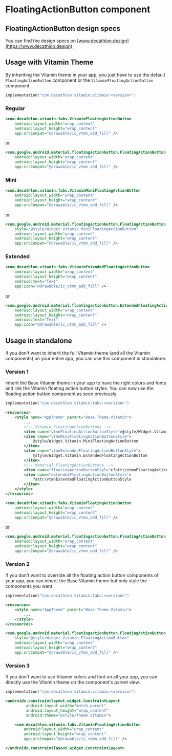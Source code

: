 # FloatingActionButton component

## FloatingActionButton design specs

You can find the design specs on [www.decathlon.design](https://www.decathlon.design)

## Usage with Vitamin Theme

By inheriting the Vitamin theme in your app, you just have to use the default `FloatingActionButton` component or the `VitaminFloatingActionButton` component.

```kotlin
implementation("com.decathlon.vitamin:vitamin:<version>")
```

### Regular

```xml
<com.decathlon.vitamin.fabs.VitaminFloatingActionButton
    android:layout_width="wrap_content"
    android:layout_height="wrap_content"
    app:srcCompat="@drawable/ic_vtmn_add_fill" />
```

or

```xml
<com.google.android.material.floatingactionbutton.FloatingActionButton
    android:layout_width="wrap_content"
    android:layout_height="wrap_content"
    app:srcCompat="@drawable/ic_vtmn_add_fill" />
```

### Mini

```xml
<com.decathlon.vitamin.fabs.VitaminMiniFloatingActionButton
    android:layout_width="wrap_content"
    android:layout_height="wrap_content"
    app:srcCompat="@drawable/ic_vtmn_add_fill" />
```

or

```xml
<com.google.android.material.floatingactionbutton.FloatingActionButton
    style="@style/Widget.Vitamin.MiniFloatingActionButton"
    android:layout_width="wrap_content"
    android:layout_height="wrap_content"
    app:srcCompat="@drawable/ic_vtmn_add_fill" />
```

### Extended

```xml
<com.decathlon.vitamin.fabs.VitaminExtendedFloatingActionButton
    android:layout_width="wrap_content"
    android:layout_height="wrap_content"
    android:text="Text"
    app:icon="@drawable/ic_vtmn_add_fill" />
```

or

```xml
<com.google.android.material.floatingactionbutton.ExtendedFloatingActionButton
    android:layout_width="wrap_content"
    android:layout_height="wrap_content"
    android:text="Text"
    app:icon="@drawable/ic_vtmn_add_fill" />
```

## Usage in standalone

If you don't want to inherit the full Vitamin theme (and all the Vitamin components) on your entire app, you can use this component in standalone.

### Version 1

Inherit the Base Vitamin theme in your app to have the right colors and fonts and link the Vitamin floating action button styles.
You can now use the floating action button component as seen previously.

```kotlin
implementation("com.decathlon.vitamin:fabs:<version>")
```

```xml
<resources>
    <style name="AppTheme" parent="Base.Theme.Vitamin">
        ...
        <!-- Vitamin FloatingActionButtons -->
        <item name="vtmnFloatingActionButtonStyle">@style/Widget.Vitamin.FloatingActionButton</item>
        <item name="vtmnMiniFloatingActionButtonStyle">
            @style/Widget.Vitamin.MiniFloatingActionButton
        </item>
        <item name="vtmnExtendedFloatingActionButtonStyle">
            @style/Widget.Vitamin.ExtendedFloatingActionButton
        </item>
        <!-- Material FloatingActionButtons -->
        <item name="floatingActionButtonStyle">?attr/vtmnFloatingActionButtonStyle</item>
        <item name="extendedFloatingActionButtonStyle">
            ?attr/vtmnExtendedFloatingActionButtonStyle
        </item>
    </style>
</resources>
```

```xml
<com.decathlon.vitamin.fabs.VitaminFloatingActionButton
    android:layout_width="wrap_content"
    android:layout_height="wrap_content"
    app:srcCompat="@drawable/ic_vtmn_add_fill" />
```

or

```xml
<com.google.android.material.floatingactionbutton.FloatingActionButton
    android:layout_width="wrap_content"
    android:layout_height="wrap_content"
    app:srcCompat="@drawable/ic_vtmn_add_fill" />
```

### Version 2

If you don't want to override all the floating action button components of your app, you can inherit the Base Vitamin theme but only style the components you want.

```kotlin
implementation("com.decathlon.vitamin:fabs:<version>")
```

```xml
<resources>
    <style name="AppTheme" parent="Base.Theme.Vitamin">
        ...
    </style>
</resources>
```

```xml
<com.google.android.material.floatingactionbutton.FloatingActionButton
    style="@style/Widget.Vitamin.FloatingActionButton"
    android:layout_width="wrap_content"
    android:layout_height="wrap_content"
    app:srcCompat="@drawable/ic_vtmn_add_fill" />
```

### Version 3

If you don't want to use Vitamin colors and font on all your app, you can directly use the Vitamin theme on the component's parent view.

```kotlin
implementation("com.decathlon.vitamin:vitamin:<version>")
```

```xml
<androidx.constraintlayout.widget.ConstraintLayout
         android:layout_width="match_parent"
         android:layout_height="wrap_content"
         android:theme="@style/Theme.Vitamin">

    <com.decathlon.vitamin.fabs.VitaminFloatingActionButton
        android:layout_width="wrap_content"
        android:layout_height="wrap_content"
        app:srcCompat="@drawable/ic_vtmn_add_fill" />

</androidx.constraintlayout.widget.ConstraintLayout>
```